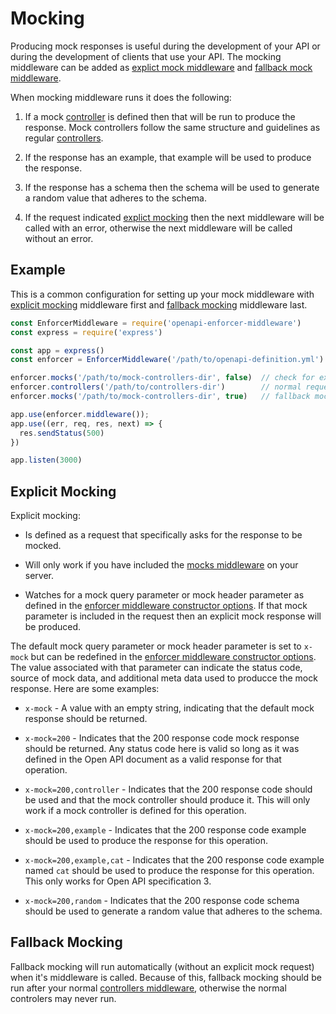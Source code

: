 # Mocking

Producing mock responses is useful during the development of your API or during the development of clients that use your API. The mocking middleware can be added as [explict mock middleware](#explicit-mocking) and [fallback mock middleware](#fallback-mocking).

When mocking middleware runs it does the following:

1. If a mock [controller](./controllers.md) is defined then that will be run to produce the response. Mock controllers follow the same structure and guidelines as regular [controllers](./controllers.md).

2. If the response has an example, that example will be used to produce the response.

3. If the response has a schema then the schema will be used to generate a random value that adheres to the schema.

4. If the request indicated [explict mocking](#explicit-mocking) then the next middleware will be called with an error, otherwise the next middleware will be called without an error.

## Example

This is a common configuration for setting up your mock middleware with [explicit mocking](#explicit-mocking) middleware first and [fallback mocking](#fallback-mocking) middleware last.

```js
const EnforcerMiddleware = require('openapi-enforcer-middleware')
const express = require('express')

const app = express()
const enforcer = EnforcerMiddleware('/path/to/openapi-definition.yml')

enforcer.mocks('/path/to/mock-controllers-dir', false)  // check for explicit mock request
enforcer.controllers('/path/to/controllers-dir')        // normal request handling 
enforcer.mocks('/path/to/mock-controllers-dir', true)   // fallback mock handling last

app.use(enforcer.middleware());
app.use((err, req, res, next) => {
  res.sendStatus(500)
})

app.listen(3000)
```

## Explicit Mocking

Explicit mocking:

- Is defined as a request that specifically asks for the response to be mocked. 

- Will only work if you have included the [mocks middleware](#) on your server.

- Watches for a mock query parameter or mock header parameter as defined in the [enforcer middleware constructor options](#). If that mock parameter is included in the request then an explicit mock response will be produced.

The default mock query parameter or mock header parameter is set to `x-mock` but can be redefined in the [enforcer middleware constructor options](#). The value associated with that parameter can indicate the status code, source of mock data, and additional meta data used to producce the mock response. Here are some examples:

- `x-mock` - A value with an empty string, indicating that the default mock response should be returned.

- `x-mock=200` - Indicates that the 200 response code mock response should be returned. Any status code here is valid so long as it was defined in the Open API document as a valid response for that operation.

- `x-mock=200,controller` - Indicates that the 200 response code should be used and that the mock controller should produce it. This will only work if a mock controller is defined for this operation.

- `x-mock=200,example` - Indicates that the 200 response code example should be used to produce the response for this operation.

- `x-mock=200,example,cat` - Indicates that the 200 response code example named `cat` should be used to produce the response for this operation. This only works for Open API specification 3.

- `x-mock=200,random` - Indicates that the 200 response code schema should be used to generate a random value that adheres to the schema.


## Fallback Mocking

Fallback mocking will run automatically (without an explicit mock request) when it's middleware is called. Because of this, fallback mocking should be run after your normal [controllers middleware](#), otherwise the normal controlers may never run.